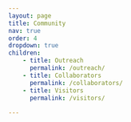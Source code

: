 ```yaml
---
layout: page
title: Community
nav: true
order: 4
dropdown: true
children: 
    - title: Outreach
      permalink: /outreach/
    - title: Collaborators
      permalink: /collaborators/
    - title: Visitors
      permalink: /visitors/
      
---
```


 
